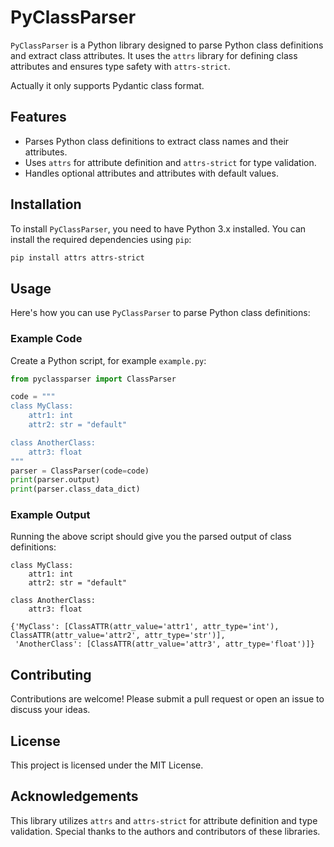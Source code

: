 # PyClassParser

`PyClassParser` is a Python library designed to parse Python class definitions and extract class attributes. It uses the `attrs` library for defining class attributes and ensures type safety with `attrs-strict`.

Actually it only supports Pydantic class format.

## Features

- Parses Python class definitions to extract class names and their attributes.
- Uses `attrs` for attribute definition and `attrs-strict` for type validation.
- Handles optional attributes and attributes with default values.

## Installation

To install `PyClassParser`, you need to have Python 3.x installed. You can install the required dependencies using `pip`:

```bash
pip install attrs attrs-strict
```

## Usage

Here's how you can use `PyClassParser` to parse Python class definitions:

### Example Code

Create a Python script, for example `example.py`:

```python
from pyclassparser import ClassParser

code = """
class MyClass:
    attr1: int
    attr2: str = "default"

class AnotherClass:
    attr3: float
"""
parser = ClassParser(code=code)
print(parser.output)
print(parser.class_data_dict)
```

### Example Output

Running the above script should give you the parsed output of class definitions:

```
class MyClass:
    attr1: int
    attr2: str = "default"

class AnotherClass:
    attr3: float

{'MyClass': [ClassATTR(attr_value='attr1', attr_type='int'), ClassATTR(attr_value='attr2', attr_type='str')], 
 'AnotherClass': [ClassATTR(attr_value='attr3', attr_type='float')]}
```

## Contributing

Contributions are welcome! Please submit a pull request or open an issue to discuss your ideas.

## License

This project is licensed under the MIT License.

## Acknowledgements

This library utilizes `attrs` and `attrs-strict` for attribute definition and type validation. Special thanks to the authors and contributors of these libraries.
